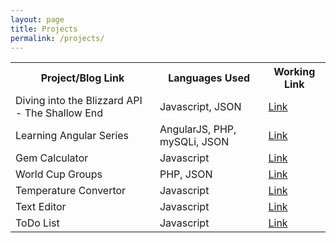 ```yaml
---
layout: page
title: Projects
permalink: /projects/
---
```


<table>
<tbody>
<tr>
<th>Project/Blog Link</th>
<th>Languages Used</th>
<th>Working Link</th>
</tr>
<tr>
<td>Diving into the Blizzard API - The Shallow End</td>
<td>Javascript, JSON</td>
<td><a href="http://www.bentoussi.com/blizzardapi/" target="_blank">Link</a></td>
</tr>
<tr>
<td>Learning Angular Series</td>
<td>AngularJS, PHP, mySQLi, JSON</td>
<td><a href="http://www.bentoussi.com/angularjs/day14/" target="_blank">Link</a></td>
</tr>
<tr>
<td>Gem Calculator</td>
<td>Javascript</td>
<td><a href="http://www.bentoussi.com/gems/" target="_blank">Link</a></td>
</tr>
<tr>
<td>World Cup Groups</td>
<td>PHP, JSON</td>
<td><a href="http://www.bentoussi.com/json/" target="_blank">Link</a></td>
</tr>
<tr>
<td>Temperature Convertor</td>
<td>Javascript</td>
<td><a href="http://www.bentoussi.com/tempconvert/" target="_blank">Link</a></td>
</tr>
<tr>
<td>Text Editor</td>
<td>Javascript</td>
<td><a href="http://www.bentoussi.com/texteditor/" target="_blank">Link</a></td>
</tr>
<tr>
<td>ToDo List</td>
<td>Javascript</td>
<td><a href="http://bentoussi.com/todo/" target="_blank">Link</a></td>
</tr>
</tbody>
</table>